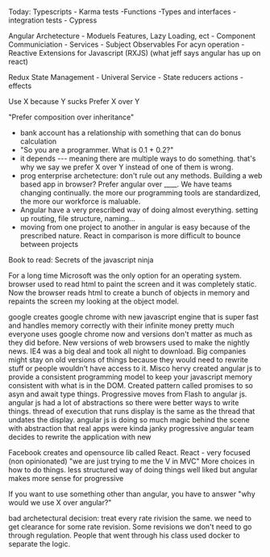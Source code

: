Today:
Typescripts 
    - Karma tests
    -Functions
    -Types and interfaces
    -integration tests
        - Cypress

Angular Archetecture
    - Moduels Features, Lazy Loading, ect
    - Component Communiciation
    - Services
    - Subject Observables For acyn operation
        - Reactive Extensions for Javascript (RXJS) (what jeff says angular has up on react)

Redux State Management
    - Univeral Service
    - State reducers actions
    - effects

Use X because Y sucks
Prefer X over Y

"Prefer composition over inheritance"
- bank account has a relationship with something that can do bonus calculation
- "So you are a programmer. What is 0.1 + 0.2?" 
- it depends --- meaning there are multiple ways to do something. that's why we say we prefer X over Y instead of one of them is wrong.
- prog enterprise archetecture: don't rule out any methods. Building a web based app in browser? Prefer angular over ____. We have teams changing continually. the more our programming tools are standardized, the more our workforce is maluable. 
- Angular have a very prescribed way of doing almost everything. setting up routing, file structure, naming...
- moving from one project to another in angular is easy because of the prescribed nature. React in comparison is more difficult to bounce between projects

Book to read: Secrets of the javascript ninja

For a long time Microsoft was the only option for an operating system. 
browser used to read html to paint the screen and it was completely static. Now the browser reads html to create a bunch of objects in memory and repaints the screen my looking at the object model. 

google creates google chrome with new javascript engine that is super fast and handles memory correctly with their infinite money
pretty much everyone uses google chrome now and versions don't matter as much as they did before. New versions of web browsers used to make the nightly news. IE4 was a big deal and took all night to download. Big companies might stay on old versions of things because they would need to rewrite stuff or people wouldn't have access to it.
Misco hervy created angular js to provide a consistent programming model to keep your javascript memory consistent with what is in the DOM. Created pattern called promises to so asyn and await type things. Progressive moves from Flash to angular js. 
angular js had a lot of abstractions so there were better ways to write things. thread of execution that runs display is the same as the thread that undates the display. angular js is doing so much magic behind the scene with abstraction that real apps were kinda janky
progressive angular team decides to rewrite the application with new 

Facebook creates and opensource lib called React. 
React - very focused (non opinionated) "we are just trying to me the V in MVC"
More choices in how to do things. less structured way of doing things
well liked but angular makes more sense for progressive

If you want to use something other than angular, you have to answer "why would we use X over angular?"

bad archetectural decision: treat every rate rivision the same. we need to get clearance for some rate revision. Some revisions we don't need to go through regulation. People that went through his class used docker to separate the logic. 

